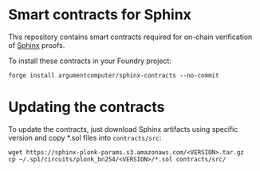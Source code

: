 # Smart contracts for Sphinx

This repository contains smart contracts required for on-chain verification of [Sphinx](https://github.com/lurk-lab/sphinx) proofs.

To install these contracts in your Foundry project:

```
forge install argumentcomputer/sphinx-contracts --no-commit
```

# Updating the contracts

To update the contracts, just download Sphinx artifacts using specific version and copy *.sol files into `contracts/src`:
```
wget https://sphinx-plonk-params.s3.amazonaws.com/<VERSION>.tar.gz
cp ~/.sp1/circuits/plonk_bn254/<VERSION>/*.sol contracts/src/
```
